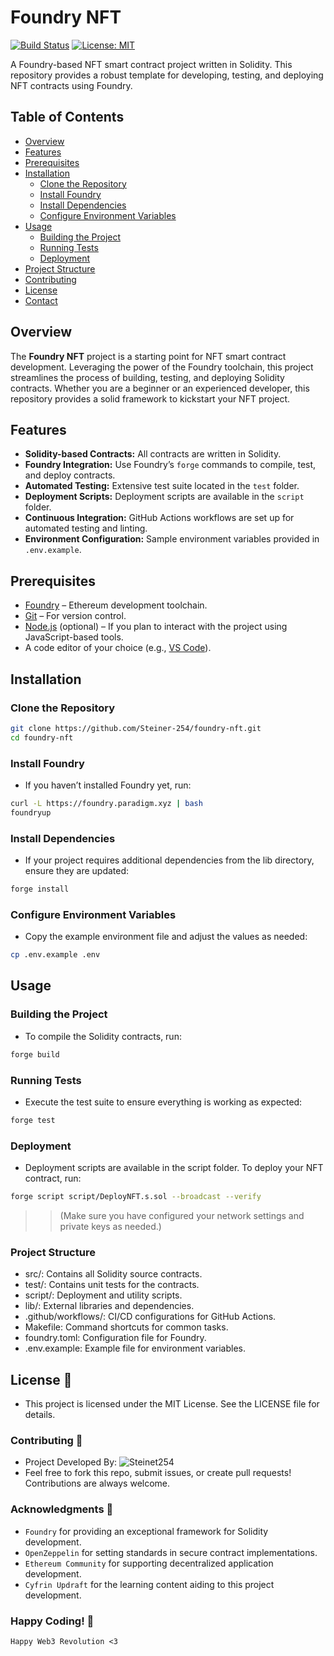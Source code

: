 # Foundry NFT

[![Build Status](https://img.shields.io/github/actions/workflow/status/Steiner-254/foundry-nft/ci.yml?branch=master)](https://github.com/Steiner-254/foundry-nft/actions)
[![License: MIT](https://img.shields.io/badge/License-MIT-yellow.svg)](LICENSE)

A Foundry-based NFT smart contract project written in Solidity. This repository provides a robust template for developing, testing, and deploying NFT contracts using Foundry.

## Table of Contents

- [Overview](#overview)
- [Features](#features)
- [Prerequisites](#prerequisites)
- [Installation](#installation)
  - [Clone the Repository](#clone-the-repository)
  - [Install Foundry](#install-foundry)
  - [Install Dependencies](#install-dependencies)
  - [Configure Environment Variables](#configure-environment-variables)
- [Usage](#usage)
  - [Building the Project](#building-the-project)
  - [Running Tests](#running-tests)
  - [Deployment](#deployment)
- [Project Structure](#project-structure)
- [Contributing](#contributing)
- [License](#license)
- [Contact](#contact)

## Overview

The **Foundry NFT** project is a starting point for NFT smart contract development. Leveraging the power of the Foundry toolchain, this project streamlines the process of building, testing, and deploying Solidity contracts. Whether you are a beginner or an experienced developer, this repository provides a solid framework to kickstart your NFT project.

## Features

- **Solidity-based Contracts:** All contracts are written in Solidity.
- **Foundry Integration:** Use Foundry’s `forge` commands to compile, test, and deploy contracts.
- **Automated Testing:** Extensive test suite located in the `test` folder.
- **Deployment Scripts:** Deployment scripts are available in the `script` folder.
- **Continuous Integration:** GitHub Actions workflows are set up for automated testing and linting.
- **Environment Configuration:** Sample environment variables provided in `.env.example`.

## Prerequisites

- [Foundry](https://book.getfoundry.sh/) – Ethereum development toolchain.
- [Git](https://git-scm.com/) – For version control.
- [Node.js](https://nodejs.org/) (optional) – If you plan to interact with the project using JavaScript-based tools.
- A code editor of your choice (e.g., [VS Code](https://code.visualstudio.com/)).

## Installation

### Clone the Repository

```bash
git clone https://github.com/Steiner-254/foundry-nft.git
cd foundry-nft
```

### Install Foundry
- If you haven’t installed Foundry yet, run:

```bash
curl -L https://foundry.paradigm.xyz | bash
foundryup
```

### Install Dependencies
- If your project requires additional dependencies from the lib directory, ensure they are updated:

```bash
forge install
```

### Configure Environment Variables
- Copy the example environment file and adjust the values as needed:

```bash
cp .env.example .env
```

## Usage
### Building the Project
- To compile the Solidity contracts, run:

```bash
forge build
```

### Running Tests
- Execute the test suite to ensure everything is working as expected:

```bash
forge test
```

### Deployment
- Deployment scripts are available in the script folder. To deploy your NFT contract, run:

```bash
forge script script/DeployNFT.s.sol --broadcast --verify
```

>> (Make sure you have configured your network settings and private keys as needed.)


### Project Structure
- src/: Contains all Solidity source contracts.
- test/: Contains unit tests for the contracts.
- script/: Deployment and utility scripts.
- lib/: External libraries and dependencies.
- .github/workflows/: CI/CD configurations for GitHub Actions.
- Makefile: Command shortcuts for common tasks.
- foundry.toml: Configuration file for Foundry.
- .env.example: Example file for environment variables.

## License 📜
- This project is licensed under the MIT License. See the LICENSE file for details.

### Contributing 🤝
- Project Developed By: ![Steinet254](https://twitter.com/Steiner254)
- Feel free to fork this repo, submit issues, or create pull requests! Contributions are always welcome.

### Acknowledgments 🙌
- `Foundry` for providing an exceptional framework for Solidity development.
- `OpenZeppelin` for setting standards in secure contract implementations.
- `Ethereum Community` for supporting decentralized application development.
- `Cyfrin Updraft` for the learning content aiding to this project development.

### Happy Coding! 🚀

```vbet
Happy Web3 Revolution <3
```
